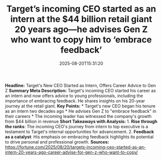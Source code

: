 ﻿---
title: "Target’s incoming CEO started as an intern at the $44 billion retail giant 20 years ago—he advises Gen Z who want to copy him to ‘embrace feedback’"
date: "2025-08-20T15:31:20"
category: "Markets"
summary: ""
slug: "targets incoming ceo started as an intern at the 44 billion "
source_urls:
  - "https://fortune.com/2025/08/20/targets-incoming-ceo-started-as-an-intern-20-years-ago-career-advise-for-gen-z-who-want-to-copy/"
seo:
  title: "Target’s incoming CEO started as an intern at the $44 billion retail giant 20 years ago—he advises Gen Z who want to copy him to ‘embrace feedback’ | Hash n Hedge"
  description: ""
  keywords: ["news", "markets", "brief"]
---
**Headline:** Target's New CEO Started as Intern, Offers Career Advice to Gen Z  **Summary Meta Description:** Target's incoming CEO started his career as an intern and now offers advice to young professionals, including the importance of embracing feedback. He shares insights on his 20-year journey at the retail giant.  **Key Points:**  * Target's new CEO began his tenure as an intern two decades ago * He advises Gen Z to "embrace feedback" in their careers * The incoming leader has witnessed the company's growth from $44 billion in revenue  **Short Takeaways with Analysis:**  1. **Rise through the ranks**: The incoming CEO's journey from intern to top executive is a testament to Target's internal opportunities for advancement. 2. **Feedback as a catalyst**: His emphasis on embracing feedback highlights its potential to drive personal and professional growth.  **Sources:** https://fortune.com/2025/08/20/targets-incoming-ceo-started-as-an-intern-20-years-ago-career-advise-for-gen-z-who-want-to-copy/ 
